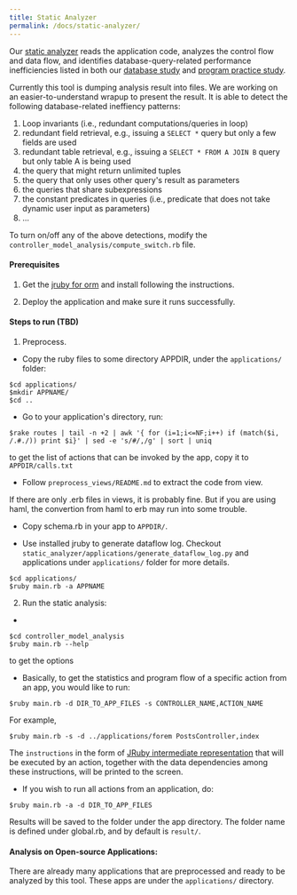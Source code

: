 ```yaml
---
title: Static Analyzer
permalink: /docs/static-analyzer/
---
```


Our [static analyzer](https://github.com/hyperloop-rails/static_analyzer)
reads the application code,
analyzes the control flow and data flow, and identifies database-query-related
performance inefficiencies listed in both our [database study](../../study_db.pdf)
and [program practice study](../../220-HowNotStructure.pdf).

Currently this tool is dumping analysis result into files. We are working
on an easier-to-understand wrapup to present the result.
It is able to detect the following database-related ineffiency patterns:

1. Loop invariants (i.e., redundant computations/queries in loop)
2. redundant field retrieval, e.g., issuing a `SELECT *` query but only a few fields are used
3. redundant table retrieval, e.g., issuing a `SELECT * FROM A JOIN B` query but only table A is being used
4. the query that might return unlimited tuples
5. the query that only uses other query's result as parameters
6. the queries that share subexpressions
7. the constant predicates in queries (i.e., predicate that does not take dynamic user input as parameters)
8. ...

To turn on/off any of the above detections, modify the `controller_model_analysis/compute_switch.rb` file.

#### Prerequisites

1. Get the [jruby for orm](https://github.com/congy/jruby_for_orm) and install following the instructions.

2. Deploy the application and make sure it runs successfully.

#### Steps to run (TBD)


1. Preprocess.

* Copy the ruby files to some directory APPDIR, under the `applications/` folder:
```
$cd applications/
$mkdir APPNAME/
$cd ..
```

* Go to your application's directory, run:
```
$rake routes | tail -n +2 | awk '{ for (i=1;i<=NF;i++) if (match($i, /.#./)) print $i}' | sed -e 's/#/,/g' | sort | uniq
```
to get the list of actions that can be invoked by the app, copy it to `APPDIR/calls.txt`

* Follow `preprocess_views/README.md` to extract the code from view.

If there are only .erb files in views, it is probably fine. But if you are using haml, the convertion from haml to erb may run into some trouble.

* Copy schema.rb in your app to `APPDIR/`.

* Use installed jruby to generate dataflow log. Checkout `static_analyzer/applications/generate_dataflow_log.py` and applications under `applications/` folder for more details. 
```
$cd applications/
$ruby main.rb -a APPNAME
```

2. Run the static analysis:

* 
```
$cd controller_model_analysis
$ruby main.rb --help
```
to get the options

* Basically, to get the statistics and program flow of a specific action from an app, you would like to run:
```
$ruby main.rb -d DIR_TO_APP_FILES -s CONTROLLER_NAME,ACTION_NAME
```

For example,
```
$ruby main.rb -s -d ../applications/forem PostsController,index
```

The `instructions` in the form of [JRuby intermediate representation](https://www.infoq.com/news/2009/11/jruby-ir) that will be executed by an action, together with the data dependencies among these instructions,  will be printed to the screen.

* If you wish to run all actions from an application, do:
```
$ruby main.rb -a -d DIR_TO_APP_FILES
```

Results will be saved to the folder under the app directory.
The folder name is defined under global.rb, and by default is `result/`.

#### Analysis on Open-source Applications:

There are already many applications that are preprocessed and ready to be analyzed by this tool. 
These apps are under the `applications/` directory.


